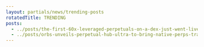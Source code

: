 ```yaml
---
layout: partials/news/trending-posts
rotatedTitle: TRENDING
posts:
  - ../posts/the-first-60x-leveraged-perpetuals-on-a-dex-just-went-live-heres-what-it-means-for-defi.md
  - ../posts/orbs-unveils-perpetual-hub-ultra-to-bring-native-perps-trading-to-omnichain-dexs.md
---
```


